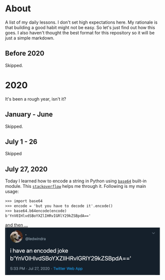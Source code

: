 # About
A list of my daily lessons. I don't set high expectations here. My rationale is that building a good habit might not be easy. So let's just find out how this goes. I also haven't thought the best format for this repository so it will be just a simple markdown.

## Before 2020
Skipped.

# 2020
It's been a rough year, isn't it?

## January - June
Skipped.

## July 1 - 26
Skipped

## July 27, 2020
Today I learned how to encode a string in Python using [`base64`](https://docs.python.org/3/library/base64.html) built-in module. This [`stackoverflow`](https://stackoverflow.com/questions/8908287/why-do-i-need-b-to-encode-a-string-with-base64) helps me through it. Following is my main usage:

```
>>> import base64
>>> encode = 'but you have to decode it'.encode()
>>> base64.b64encode(encode)
b'YnV0IHlvdSBoYXZlIHRvIGRlY29kZSBpdA=='
```

[and then ...](https://twitter.com/ledwindra/status/1287697628268879877)
![i-have-an-encoded-joke](img/i-have-an-encoded-joke.png)
